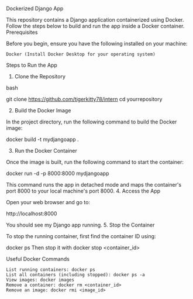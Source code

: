 Dockerized Django App

This repository contains a Django application containerized using Docker. Follow the steps below to build and run the app inside a Docker container.
Prerequisites

Before you begin, ensure you have the following installed on your machine:

    Docker (Install Docker Desktop for your operating system)

Steps to Run the App
1. Clone the Repository

bash

git clone https://github.com/tigerkitty78/intern
cd yourrepository

2. Build the Docker Image

In the project directory, run the following command to build the Docker image:

docker build -t mydjangoapp .

3. Run the Docker Container

Once the image is built, run the following command to start the container:

docker run -d -p 8000:8000 mydjangoapp

This command runs the app in detached mode and maps the container's port 8000 to your local machine's port 8000.
4. Access the App

Open your web browser and go to:

http://localhost:8000

You should see my Django app running.
5. Stop the Container

To stop the running container, first find the container ID using:

docker ps
Then stop it with
docker stop <container_id>

Useful Docker Commands

    List running containers: docker ps
    List all containers (including stopped): docker ps -a
    View images: docker images
    Remove a container: docker rm <container_id>
    Remove an image: docker rmi <image_id>
